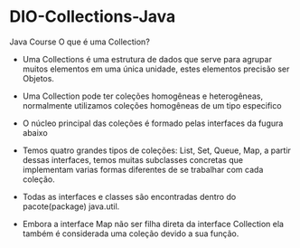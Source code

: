 # DIO-Collections-Java
 Java Course
O que é uma Collection?
- Uma Collections é uma estrutura de dados que serve para agrupar muitos elementos em uma única unidade,  estes elementos precisão ser Objetos.

- Uma Collection pode ter coleções homogêneas e heterogêneas, normalmente utilizamos coleções homogêneas de um tipo especifico

- O núcleo principal das coleções é formado pelas interfaces da fugura abaixo

- Temos quatro grandes tipos de coleções: List, Set, Queue, Map, a partir dessas interfaces, temos muitas subclasses concretas que implementam varias formas diferentes de se trabalhar com cada coleção.

- Todas as interfaces e classes são encontradas dentro do pacote(package) java.util.

- Embora a interface Map não ser filha direta da interface Collection ela também é considerada uma coleção devido a sua função.